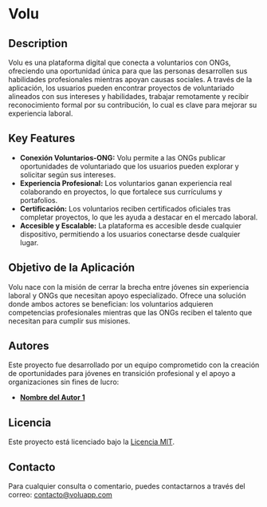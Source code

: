 # Volu

## Description

Volu es una plataforma digital que conecta a voluntarios con ONGs, ofreciendo una oportunidad única para que las personas desarrollen sus habilidades profesionales mientras apoyan causas sociales. A través de la aplicación, los usuarios pueden encontrar proyectos de voluntariado alineados con sus intereses y habilidades, trabajar remotamente y recibir reconocimiento formal por su contribución, lo cual es clave para mejorar su experiencia laboral.

## Key Features

-   **Conexión Voluntarios-ONG:** Volu permite a las ONGs publicar oportunidades de voluntariado que los usuarios pueden explorar y solicitar según sus intereses.
-   **Experiencia Profesional:** Los voluntarios ganan experiencia real colaborando en proyectos, lo que fortalece sus currículums y portafolios.
-   **Certificación:** Los voluntarios reciben certificados oficiales tras completar proyectos, lo que les ayuda a destacar en el mercado laboral.
-   **Accesible y Escalable:** La plataforma es accesible desde cualquier dispositivo, permitiendo a los usuarios conectarse desde cualquier lugar.

## Objetivo de la Aplicación

Volu nace con la misión de cerrar la brecha entre jóvenes sin experiencia laboral y ONGs que necesitan apoyo especializado. Ofrece una solución donde ambos actores se benefician: los voluntarios adquieren competencias profesionales mientras que las ONGs reciben el talento que necesitan para cumplir sus misiones.

## Autores

Este proyecto fue desarrollado por un equipo comprometido con la creación de oportunidades para jóvenes en transición profesional y el apoyo a organizaciones sin fines de lucro:

-   **[Nombre del Autor 1](https://github.com/gonsals)**
## Licencia

Este proyecto está licenciado bajo la [Licencia MIT](https://choosealicense.com/licenses/mit/).

## Contacto

Para cualquier consulta o comentario, puedes contactarnos a través del correo: contacto@voluapp.com
